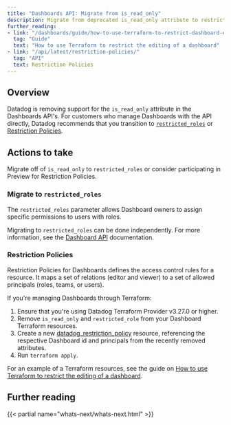 ```yaml
---
title: "Dashboards API: Migrate from is_read_only"
description: Migrate from deprecated is_read_only attribute to restricted_roles or Restriction Policies for dashboard access control.
further_reading:
- link: "/dashboards/guide/how-to-use-terraform-to-restrict-dashboard-edit/"
  tag: "Guide"
  text: "How to use Terraform to restrict the editing of a dashboard"
- link: "/api/latest/restriction-policies/"
  tag: "API"
  text: Restriction Policies  
---
```


## Overview

Datadog is removing support for the `is_read_only` attribute in the Dashboards API's. For customers who manage Dashboards with the API directly, Datadog recommends that you transition to [`restricted_roles`](#migrate-to-restricted_roles) or [Restriction Policies](#restriction-policies). 

## Actions to take

Migrate off of `is_read_only` to `restricted_roles` or consider participating in Preview for Restriction Policies.

### Migrate to `restricted_roles`

The `restricted_roles` parameter allows Dashboard owners to assign specific permissions to users with roles.

Migrating to `restricted_roles` can be done independently. For more information, see the [Dashboard API][1] documentation.

### Restriction Policies

Restriction Policies for Dashboards defines the access control rules for a resource. It maps a set of relations (editor and viewer) to a set of allowed principals (roles, teams, or users). 

If you're managing Dashboards through Terraform: 
1. Ensure that you're using Datadog Terraform Provider v3.27.0 or higher.
2. Remove `is_read_only` and `restricted_role` from your Dashboard Terraform resources. 
3. Create a new [datadog_restriction_policy][2] resource, referencing the respective Dashboard id and principals from the recently removed attributes. 
4. Run `terraform apply`.

For an example of a Terraform resources, see the guide on [How to use Terraform to restrict the editing of a dashboard][3].

## Further reading

{{< partial name="whats-next/whats-next.html" >}}

[1]: /api/latest/dashboards/
[2]: https://registry.terraform.io/providers/DataDog/datadog/latest/docs/resources/restriction_policy
[3]: /dashboards/guide/how-to-use-terraform-to-restrict-dashboard-edit/#restricting-a-dashboard-using-a-restriction-policy
